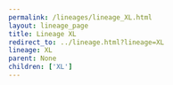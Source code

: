 ```yaml
---
permalink: /lineages/lineage_XL.html
layout: lineage_page
title: Lineage XL
redirect_to: ../lineage.html?lineage=XL
lineage: XL
parent: None
children: ['XL']
---
```

